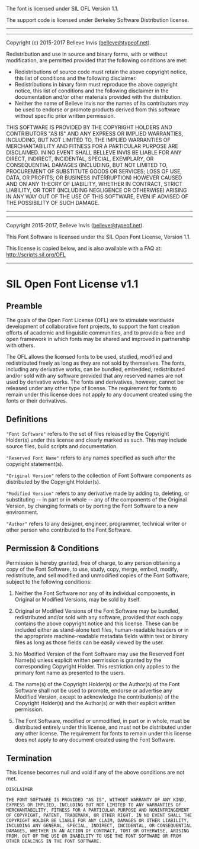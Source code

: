 The font is licensed under SIL OFL Version 1.1.

The support code is licensed under Berkeley Software Distribution license.

---

---

Copyright (c) 2015-2017 Belleve Invis (belleve@typeof.net).

Redistribution and use in source and binary forms, with or without modification,
are permitted provided that the following conditions are met:

- Redistributions of source code must retain the above copyright notice, this
  list of conditions and the following disclaimer.
- Redistributions in binary form must reproduce the above copyright notice, this
  list of conditions and the following disclaimer in the documentation and/or
  other materials provided with the distribution.
- Neither the name of Belleve Invis nor the names of its contributors may be
  used to endorse or promote products derived from this software without
  specific prior written permission.

THIS SOFTWARE IS PROVIDED BY THE COPYRIGHT HOLDERS AND CONTRIBUTORS "AS IS" AND
ANY EXPRESS OR IMPLIED WARRANTIES, INCLUDING, BUT NOT LIMITED TO, THE IMPLIED
WARRANTIES OF MERCHANTABILITY AND FITNESS FOR A PARTICULAR PURPOSE ARE
DISCLAIMED. IN NO EVENT SHALL BELLEVE INVIS BE LIABLE FOR ANY DIRECT, INDIRECT,
INCIDENTAL, SPECIAL, EXEMPLARY, OR CONSEQUENTIAL DAMAGES (INCLUDING, BUT NOT
LIMITED TO, PROCUREMENT OF SUBSTITUTE GOODS OR SERVICES; LOSS OF USE, DATA, OR
PROFITS; OR BUSINESS INTERRUPTION) HOWEVER CAUSED AND ON ANY THEORY OF
LIABILITY, WHETHER IN CONTRACT, STRICT LIABILITY, OR TORT (INCLUDING NEGLIGENCE
OR OTHERWISE) ARISING IN ANY WAY OUT OF THE USE OF THIS SOFTWARE, EVEN IF
ADVISED OF THE POSSIBILITY OF SUCH DAMAGE.

---

---

Copyright 2015-2017, Belleve Invis (belleve@typeof.net).

This Font Software is licensed under the SIL Open Font License, Version 1.1.

This license is copied below, and is also available with a FAQ at:
http://scripts.sil.org/OFL

---

# SIL Open Font License v1.1

## Preamble

The goals of the Open Font License (OFL) are to stimulate worldwide development
of collaborative font projects, to support the font creation efforts of academic
and linguistic communities, and to provide a free and open framework in which
fonts may be shared and improved in partnership with others.

The OFL allows the licensed fonts to be used, studied, modified and
redistributed freely as long as they are not sold by themselves. The fonts,
including any derivative works, can be bundled, embedded, redistributed and/or
sold with any software provided that any reserved names are not used by
derivative works. The fonts and derivatives, however, cannot be released under
any other type of license. The requirement for fonts to remain under this
license does not apply to any document created using the fonts or their
derivatives.

## Definitions

`"Font Software"` refers to the set of files released by the Copyright Holder(s)
under this license and clearly marked as such. This may include source files,
build scripts and documentation.

`"Reserved Font Name"` refers to any names specified as such after the copyright
statement(s).

`"Original Version"` refers to the collection of Font Software components as
distributed by the Copyright Holder(s).

`"Modified Version"` refers to any derivative made by adding to, deleting, or
substituting -- in part or in whole -- any of the components of the Original
Version, by changing formats or by porting the Font Software to a new
environment.

`"Author"` refers to any designer, engineer, programmer, technical writer or
other person who contributed to the Font Software.

## Permission & Conditions

Permission is hereby granted, free of charge, to any person obtaining a copy of
the Font Software, to use, study, copy, merge, embed, modify, redistribute, and
sell modified and unmodified copies of the Font Software, subject to the
following conditions:

1.  Neither the Font Software nor any of its individual components, in Original
    or Modified Versions, may be sold by itself.

2.  Original or Modified Versions of the Font Software may be bundled,
    redistributed and/or sold with any software, provided that each copy
    contains the above copyright notice and this license. These can be included
    either as stand-alone text files, human-readable headers or in the
    appropriate machine-readable metadata fields within text or binary files as
    long as those fields can be easily viewed by the user.

3.  No Modified Version of the Font Software may use the Reserved Font Name(s)
    unless explicit written permission is granted by the corresponding Copyright
    Holder. This restriction only applies to the primary font name as presented
    to the users.

4.  The name(s) of the Copyright Holder(s) or the Author(s) of the Font Software
    shall not be used to promote, endorse or advertise any Modified Version,
    except to acknowledge the contribution(s) of the Copyright Holder(s) and the
    Author(s) or with their explicit written permission.

5.  The Font Software, modified or unmodified, in part or in whole, must be
    distributed entirely under this license, and must not be distributed under
    any other license. The requirement for fonts to remain under this license
    does not apply to any document created using the Font Software.

## Termination

This license becomes null and void if any of the above conditions are not met.

    DISCLAIMER

    THE FONT SOFTWARE IS PROVIDED "AS IS", WITHOUT WARRANTY OF ANY KIND,
    EXPRESS OR IMPLIED, INCLUDING BUT NOT LIMITED TO ANY WARRANTIES OF
    MERCHANTABILITY, FITNESS FOR A PARTICULAR PURPOSE AND NONINFRINGEMENT
    OF COPYRIGHT, PATENT, TRADEMARK, OR OTHER RIGHT. IN NO EVENT SHALL THE
    COPYRIGHT HOLDER BE LIABLE FOR ANY CLAIM, DAMAGES OR OTHER LIABILITY,
    INCLUDING ANY GENERAL, SPECIAL, INDIRECT, INCIDENTAL, OR CONSEQUENTIAL
    DAMAGES, WHETHER IN AN ACTION OF CONTRACT, TORT OR OTHERWISE, ARISING
    FROM, OUT OF THE USE OR INABILITY TO USE THE FONT SOFTWARE OR FROM
    OTHER DEALINGS IN THE FONT SOFTWARE.

